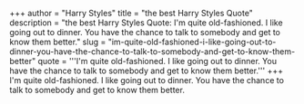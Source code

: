 +++
author = "Harry Styles"
title = "the best Harry Styles Quote"
description = "the best Harry Styles Quote: I'm quite old-fashioned. I like going out to dinner. You have the chance to talk to somebody and get to know them better."
slug = "im-quite-old-fashioned-i-like-going-out-to-dinner-you-have-the-chance-to-talk-to-somebody-and-get-to-know-them-better"
quote = '''I'm quite old-fashioned. I like going out to dinner. You have the chance to talk to somebody and get to know them better.'''
+++
I'm quite old-fashioned. I like going out to dinner. You have the chance to talk to somebody and get to know them better.
